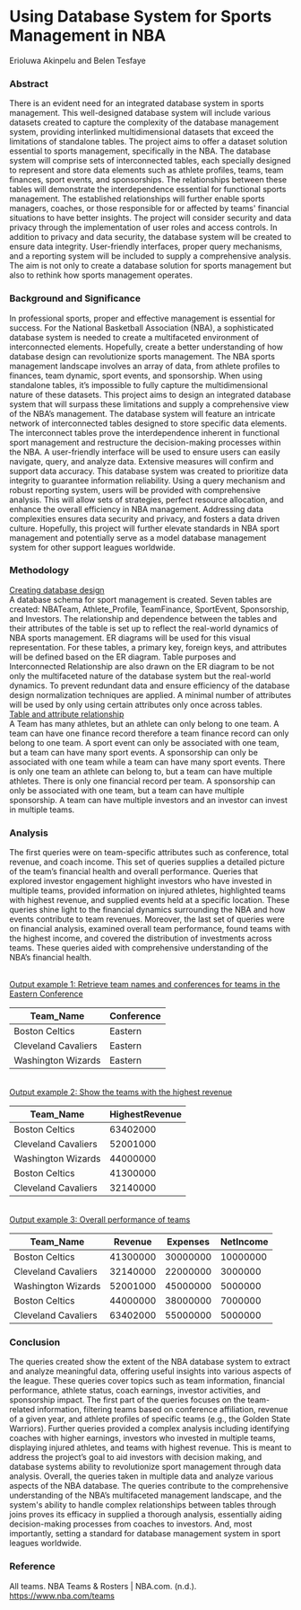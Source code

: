 # Using Database System for Sports Management in NBA 
Erioluwa Akinpelu and Belen Tesfaye

### Abstract
There is an evident need for an integrated database system in sports management. This well-designed database system will include various datasets created to capture the complexity of the database management system, providing interlinked multidimensional datasets that exceed the limitations of standalone tables. The project aims to offer a dataset solution essential to sports management, specifically in the NBA.
The database system will comprise sets of interconnected tables, each specially designed to represent and store data elements such as athlete profiles, teams, team finances, sport events, and sponsorships. The relationships between these tables will demonstrate the interdependence essential for functional sports management. The established relationships will further enable sports managers, coaches, or those responsible for or affected by teams' financial situations to have better insights.
The project will consider security and data privacy through the implementation of user roles and access controls. In addition to privacy and data security, the database system will be created to ensure data integrity. User-friendly interfaces, proper query mechanisms, and a reporting system will be included to supply a comprehensive analysis. The aim is not only to create a database solution for sports management but also to rethink how sports management operates.
 

### Background and Significance
In professional sports, proper and effective management is essential for success. For the National Basketball Association (NBA), a sophisticated database system is needed to create a multifaceted environment of interconnected elements. Hopefully, create a better understanding of how database design can revolutionize sports management.
The NBA sports management landscape involves an array of data, from athlete profiles to finances, team dynamic, sport events, and sponsorship. When using standalone tables, it’s impossible to fully capture the multidimensional nature of these datasets. This project aims to design an integrated database system that will surpass these limitations and supply a comprehensive view of the NBA’s management. The database system will feature an intricate network of interconnected tables designed to store specific data elements. The interconnect tables prove the interdependence inherent in functional sport management and restructure the decision-making processes within the NBA.
A user-friendly interface will be used to ensure users can easily navigate, query, and analyze data. Extensive measures will confirm and support data accuracy. This database system was created to prioritize data integrity to guarantee information reliability. Using a query mechanism and robust reporting system, users will be provided with comprehensive analysis. This will allow sets of strategies, perfect resource allocation, and enhance the overall efficiency in NBA management. Addressing data complexities ensures data security and privacy, and fosters a data driven culture. Hopefully, this project will further elevate standards in NBA sport management and potentially serve as a model database management system for other support leagues worldwide.

### Methodology
<u> Creating database design </u>
<br>
A database schema for sport management is created. Seven tables are created: NBATeam, Athlete_Profile,  TeamFinance, SportEvent,  Sponsorship, and Investors.
The relationship and dependence between the tables and their attributes of the table is set up to reflect the real-world dynamics of NBA sports management. ER diagrams will be used for this visual representation. For these tables, a primary key, foreign keys, and attributes will be defined based on the ER diagram.
Table purposes and Interconnected Relationship are also drawn on the ER diagram to be not only the multifaceted nature of the database system but the real-world dynamics. To prevent redundant data and ensure efficiency of the database design normalization techniques are applied. A minimal number of attributes will be used by only using certain attributes only once across tables.
<br> <u> Table and attribute relationship </u> <br>
A Team has many athletes, but an athlete can only belong to one team. A team can have one finance record therefore a team finance record can only belong to one team. A sport event can only be associated with one team, but a team can have many sport events. A sponsorship can only be associated with one team while a team can have many sport events. There is only one team an athlete can belong to, but a team can have multiple athletes. There is only one financial record per team. A sponsorship can only be associated with one team, but a team can have multiple sponsorship. A team can have multiple investors and an investor can invest in multiple teams. 

### Analysis
The first queries were on team-specific attributes such as conference, total revenue, and coach income. This set of queries supplies a detailed picture of the team’s financial health and overall performance. Queries that explored investor engagement highlight investors who have invested in multiple teams, provided information on injured athletes, highlighted teams with highest revenue, and supplied events held at a specific location. These queries shine light to the financial dynamics surrounding the NBA and how events contribute to team revenues. Moreover, the last set of queries were on financial analysis, examined overall team performance, found teams with the highest income, and covered the distribution of investments across teams. These queries aided with comprehensive understanding of the NBA’s financial health.

<br> <u>Output example 1: Retrieve team names and conferences for teams in the Eastern Conference </u> <br>

| Team_Name      | Conference |
| ----------- | ----------- |
| Boston Celtics      | Eastern       |
| Cleveland Cavaliers   | Eastern        |
| Washington Wizards  | Eastern        |

<br> <u> Output example 2: Show the teams with the highest revenue </u> <br>

| Team_Name      | HighestRevenue |
| ----------- | ----------- |
| Boston Celtics      | 63402000       |
| Cleveland Cavaliers   | 52001000        |
| Washington Wizards  | 44000000        |
| Boston Celtics  | 41300000        |
| Cleveland Cavaliers  | 32140000        |

<br> <u> Output example 3: Overall performance of teams </u> <br>

| Team_Name      | Revenue | Expenses |NetIncome|
| ----------- | ----------- |-----------|-----------|
| Boston Celtics      | 41300000       |30000000|10000000|
| Cleveland Cavaliers   | 32140000        |22000000|3000000|
| Washington Wizards  | 52001000        |45000000|5000000|
| Boston Celtics  | 44000000        |38000000|7000000|
| Cleveland Cavaliers  | 63402000        |55000000|5000000|

### Conclusion
The queries created show the extent of the NBA database system to extract and analyze meaningful data, offering useful insights into various aspects of the league. These queries cover topics such as team information, financial performance, athlete status, coach earnings, investor activities, and sponsorship impact. The first part of the queries focuses on the team-related information, filtering teams based on conference affiliation, revenue of a given year, and athlete profiles of specific teams (e.g., the Golden State Warriors). Further queries provided a complex analysis including identifying coaches with higher earnings, investors who invested in multiple teams, displaying injured athletes, and teams with highest revenue. This is meant to address the project’s goal to aid investors with decision making, and database systems ability to revolutionize sport management through data analysis.
Overall, the queries taken in multiple data and analyze various aspects of the NBA database. The queries contribute to the comprehensive understanding of the NBA’s multifaceted management landscape, and the system's ability to handle complex relationships between tables through joins proves its efficacy in supplied a thorough analysis, essentially aiding decision-making processes from coaches to investors. And, most importantly, setting a standard for database management system in sport leagues worldwide. 

### Reference
All teams. NBA Teams & Rosters | NBA.com. (n.d.). https://www.nba.com/teams